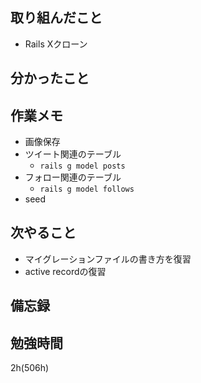 ## 取り組んだこと
- Rails Xクローン

## 分かったこと
## 作業メモ
- 画像保存
- ツイート関連のテーブル
  - `rails g model posts`
- フォロー関連のテーブル
  - `rails g model follows`
- seed
## 次やること
- マイグレーションファイルの書き方を復習
- active recordの復習

## 備忘録

## 勉強時間
2h(506h)